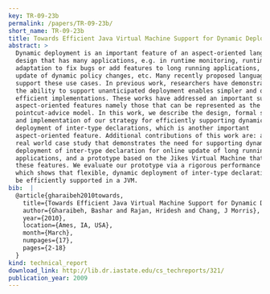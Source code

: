 ```yaml
---
key: TR-09-23b
permalink: /papers/TR-09-23b/
short_name: TR-09-23b
title: Towards Efficient Java Virtual Machine Support for Dynamic Deployment of Inter-type Declarations
abstract: >
  Dynamic deployment is an important feature of an aspect-oriented language
  design that has many applications, e.g. in runtime monitoring, runtime
  adaptation to fix bugs or add features to long running applications, runtime
  update of dynamic policy changes, etc. Many recently proposed language designs
  support these use cases. In previous work, researchers have demonstrated that
  the ability to support unanticipated deployment enables simpler and often more
  efficient implementations. These works have addressed an important subset of
  aspect-oriented features namely those that can be represented as the
  pointcut-advice model. In this work, we describe the design, formal semantics,
  and implementation of our strategy for efficiently supporting dynamic
  deployment of inter-type declarations, which is another important
  aspect-oriented feature. Additional contributions of this work are: a detailed
  real world case study that demonstrates the need for supporting dynamic
  deployment of inter-type declaration for online update of long running
  applications, and a prototype based on the Jikes Virtual Machine that supports
  these features. We evaluate our prototype via a rigorous performance analysis,
  which shows that flexible, dynamic deployment of inter-type declarations can
  be efficiently supported in a JVM.
bib:  |
  @article{gharaibeh2010towards,
    title={Towards Efficient Java Virtual Machine Support for Dynamic Deployment of Inter-type Declarations},
    author={Gharaibeh, Bashar and Rajan, Hridesh and Chang, J Morris},
    year={2010},
    location={Ames, IA, USA},
    month={March},
    numpages={17},
    pages={2-18}
  }
kind: technical_report
download_link: http://lib.dr.iastate.edu/cs_techreports/321/
publication_year: 2009
---
```

